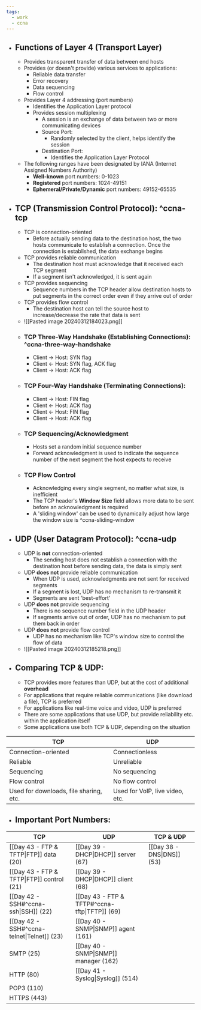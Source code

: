 ```yaml
---
tags:
  - work
  - ccna
---
```

- ## Functions of Layer 4 (Transport Layer)
	- Provides transparent transfer of data between end hosts
	- Provides (or doesn't provide) various services to applications:
		- Reliable data transfer
		- Error recovery
		- Data sequencing
		- Flow control
	- Provides Layer 4 addressing (port numbers)
		- Identifies the Application Layer protocol
		- Provides session multiplexing
			- A session is an exchange of data between two or more communicating devices
			- Source Port:
				- Randomly selected by the client, helps identify the session
			- Destination Port:
				- Identifies the Application Layer Protocol
	- The following ranges have been designated by IANA (Internet Assigned Numbers Authority)
		- **Well-known** port numbers: 0-1023
		- **Registered** port numbers: 1024-49151
		- **Ephemeral/Private/Dynamic** port numbers: 49152-65535
- ## TCP (Transmission Control Protocol): ^ccna-tcp
	- TCP is connection-oriented
		- Before actually sending data to the destination host, the two hosts communicate to establish a connection. Once the connection is established, the data exchange begins
	- TCP provides reliable communication
		- The destination host must acknowledge that it received each TCP segment
		- If a segment isn't acknowledged, it is sent again
	- TCP provides sequencing
		- Sequence numbers in the TCP header allow destination hosts to put segments in the correct order even if they arrive out of order
	- TCP provides flow control
		- The destination host can tell the source host to increase/decrease the rate that data is sent
	- ![[Pasted image 20240312184023.png]]
	- ### TCP Three-Way Handshake (Establishing Connections): ^ccna-three-way-handshake
		- Client → Host: SYN flag
		- Client ← Host: SYN flag, ACK flag
		- Client → Host: ACK flag
	- ### TCP Four-Way Handshake (Terminating Connections):
		- Client → Host: FIN flag
		- Client ← Host: ACK flag
		- Client ← Host: FIN flag
		- Client → Host: ACK flag
	- ### TCP Sequencing/Acknowledgment
		- Hosts set a random initial sequence number
		- Forward acknowledgment is used to indicate the sequence number of the next segment the host expects to receive
	- ### TCP Flow Control
		- Acknowledging every single segment, no matter what size, is inefficient
		- The TCP header's **Window Size** field allows more data to be sent before an acknowledgment is required
		- A 'sliding window' can be used to dynamically adjust how large the window size is ^ccna-sliding-window
- ## UDP (User Datagram Protocol): ^ccna-udp
	- UDP is **not** connection-oriented
		- The sending host does not establish a connection with the destination host before sending data, the data is simply sent
	- UDP **does not** provide reliable communication
		- When UDP is used, acknowledgments are not sent for received segments
		- If a segment is lost, UDP has no mechanism to re-transmit it
		- Segments are sent 'best-effort'
	- UDP **does not** provide sequencing
		- There is no sequence number field in the UDP header
		- If segments arrive out of order, UDP has no mechanism to put them back in order
	- UDP **does not** provide flow control
		- UDP has no mechanism like TCP's window size to control the flow of data
	- ![[Pasted image 20240312185218.png]]
- ## Comparing TCP & UDP:
	- TCP provides more features than UDP, but at the cost of additional **overhead**
	- For applications that require reliable communications (like download a file), TCP is preferred
	- For applications like real-time voice and video, UDP is preferred
	- There are some applications that use UDP, but provide reliability etc. within the application itself
	- Some applications use both TCP & UDP, depending on the situation

| TCP                                    | UDP                             |
| -------------------------------------- | ------------------------------- |
| Connection-oriented                    | Connectionless                  |
| Reliable                               | Unreliable                      |
| Sequencing                             | No sequencing                   |
| Flow control                           | No flow control                 |
| Used for downloads, file sharing, etc. | Used for VoIP, live video, etc. |
- ## Important Port Numbers:

| TCP                                        | UDP                                           | TCP & UDP                  |
| ------------------------------------------ | --------------------------------------------- | -------------------------- |
| [[Day 43 - FTP & TFTP\|FTP]] data (20)     | [[Day 39 - DHCP\|DHCP]] server (67)           | [[Day 38 - DNS\|DNS]] (53) |
| [[Day 43 - FTP & TFTP\|FTP]] control (21)  | [[Day 39 - DHCP\|DHCP]] client (68)           |                            |
| [[Day 42 - SSH#^ccna-ssh\|SSH]] (22)       | [[Day 43 - FTP & TFTP#^ccna-tftp\|TFTP]] (69) |                            |
| [[Day 42 - SSH#^ccna-telnet\|Telnet]] (23) | [[Day 40 - SNMP\|SNMP]] agent (161)           |                            |
| SMTP (25)                                  | [[Day 40 - SNMP\|SNMP]] manager (162)         |                            |
| HTTP (80)                                  | [[Day 41 - Syslog\|Syslog]] (514)             |                            |
| POP3 (110)                                 |                                               |                            |
| HTTPS (443)                                |                                               |                            |
